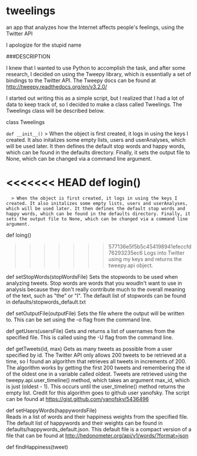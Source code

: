 # tweelings
an app that analyzes how the Internet affects people's feelings, using the Twitter API

I apologize for the stupid name

###DESCRIPTION

I knew that I wanted to use Python to accomplish the task, and after some research, I decided 
on using the Tweepy library, which is essentially a set of bindings to the Twitter API.
The Tweepy docs can be found at http://tweepy.readthedocs.org/en/v3.2.0/

I started out writing this as a simple script, but I realized that I had a lot of data to keep track of, so I decided to make a class called Tweelings. The Tweelings class will be described below.

class Tweelings

   `def __init__()`
      > When the object is first created, it logs in using the keys I created. It also initalizes some empty lists, users and userAnalyses, which will be used later. It then defines the default stop words and happy words, which can be found in the defaults directory. Finally, it sets the output file to None, which can be changed via a command line argument. 

<<<<<<< HEAD
   def login()
=======
      > When the object is first created, it logs in using the keys I created. It also initalizes some empty lists, users and userAnalyses, which will be used later. It then defines the default stop words and happy words, which can be found in the defaults directory. Finally, it sets the output file to None, which can be changed via a command line argument. 

   def loing()

>>>>>>> 577136e5f5b5c454198941efeccfd76293235ec6
      Logs into Twitter using my keys and returns the tweepy.api object.

   def setStopWords(stopWordsFile)
      Sets the stopwords to be used when analyzing tweets. Stop words are words that you woudln't want to use in analysis because they don't really contribute much to the overall meaning of the text, such as "the" or "I". The default list of stopwords can be found in defaults/stopwords_default.txt

   def setOutputFile(outputFile)
      Sets the file where the output will be written to. This can be set using the -o flag from the command line.

   def getUsers(usersFile)
      Gets and returns a list of usernames from the specified file. This is called using the -U flag from the command line.

   def getTweets(id, max)
      Gets as many tweets as possible from a user specified by id. The Twitter API only allows 200 tweets to be retrieved at a time, so I found an algorithm that retrieves all tweets in increments of 200. The algorithm works by getting the first 200 tweets and remembering the id of the oldest one in a variable called oldest. Tweets are retrieved using the
      tweepy.api.user_timeline() method, which takes an argument max_id, which is just
      (oldest - 1). This occurs until the user_timeline() method returns the empty list.
      Credit for this algorithm goes to github user yanofsky.
      The script can be found at https://gist.github.com/yanofsky/5436496

   def setHappyWords(happywordsFile)   
      Reads in a list of words and their happiness weights from the specified file. The default list of happywords and their weights can be found in defaults/happywords_default.json. This default file is a compact version of a file that can be found at
      http://hedonometer.org/api/v1/words/?format=json

   def findHappiness(tweet)
